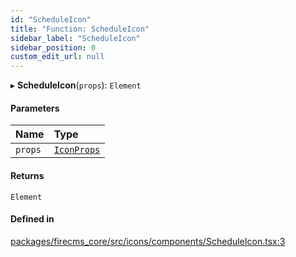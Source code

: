 ```yaml
---
id: "ScheduleIcon"
title: "Function: ScheduleIcon"
sidebar_label: "ScheduleIcon"
sidebar_position: 0
custom_edit_url: null
---
```


▸ **ScheduleIcon**(`props`): `Element`

#### Parameters

| Name | Type |
| :------ | :------ |
| `props` | [`IconProps`](../types/IconProps.md) |

#### Returns

`Element`

#### Defined in

[packages/firecms_core/src/icons/components/ScheduleIcon.tsx:3](https://github.com/FireCMSco/firecms/blob/d45f3739/packages/firecms_core/src/icons/components/ScheduleIcon.tsx#L3)
